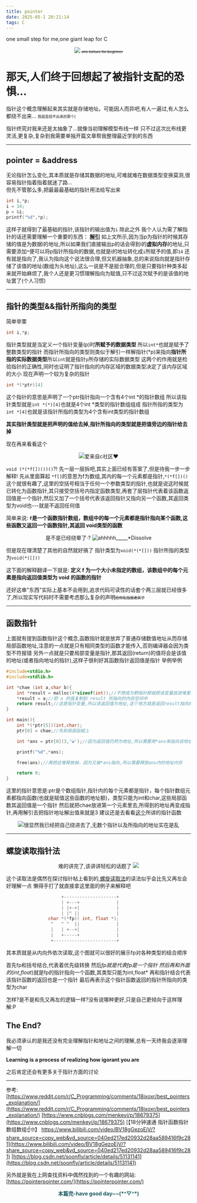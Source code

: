 ```yaml
---
title: pointer
date: 2025-05-1 20:21:14
tags: C
---
```

one small step for me,one giant leap for C 
<p align ="center">
    <img src ="point_address.png" style="max-width:100%; height:auto;">
    <font size="1"><del>one torture for beginner</del></font> </p align ="center">
<!--more-->

# 那天,人们终于回想起了被指针支配的恐惧...
指针这个概念理解起来其实就是存储地址。可能因人而异吧,有人一遍过,有人怎么都绕不出来...
<font size ="1">我就是绕不出来的那个(</font>

指针终究对我来还是太抽象了...就像当初理解模型布线一样
只不过这次比布线更灵活,更复杂,复杂到我需要单独开篇文章帮我整理最近学到的东西
***
## pointer = &address
无论指针怎么变化,其本质就是存储其数据的地址,可难就难在数据类型变换莫测,很容易指针指着指着就迷了路...  
但先不管那么多,把最最最基础的指针用法给写出来
``` c
int i,*p;
i = 14;
p = &i;
printf("%d",*p);
```
这样子就得到了最基础的指针,该指针的输出值为`i`
除此之外
我个人认为需了解指针的话还需要理解一个重要的东西： <b>[解引](https://www.cnblogs.com/haruyuki/p/15683592.html)</b> 
如上文所示,因为当p为指针的时候其存储的值是为数据i的地址,所以如果我们直接输出p的话会得到i的**虚拟内存**的地址,只需要添加`*`便可以将p指针所指向的数据,也就是i的地址转化成`i`所赋予的值,即`14`
还有就是指向了,我认为指向这个说法很合理,但又机器抽象,总的来说指向就是指针存储了该值的地址(数组为头地址),这么一说是不是挺合理的,但是只要指针种类多起来就开始麻烦了,我个人还是更习惯理解指向为赋值,只不过这次赋予的是该值的地址罢了(个人习惯)
***
## 指针的类型&&指针所指向的类型
简单举栗
```c
int i,*p;
```
指针类型就是当定义一个指针变量(p)时**所赋予的数据类型** 所以`int*`也就是赋予了整数类型的指针
而指针所指向的类型则类似于解引一样解指针(*p)来指向**指针所指的实际数据类型**所以`int`就是指针`p`所存储的实际数据类型
这两个的作用就是检验指针的正确性,同时也证明了指针指向的内存区域的数据类型决定了该内存区域的大小
现在声明一个较为复杂的指针 
```c
int *(*ptr)[4]   
```
这个指针的意思是声明了一个ptr指针指向一个含有4个int *的指针数组
所以该指针类型就是`int *(*)[4]`也就是4个int *类型的指针数组组成
指针所指的类型为`int *[4]`也就是该指针所指的类型为4个含有int类型的指针数组

<b>其实指针类型就是把声明的值给去掉,指针所指向的类型就是把值旁边的指针给去掉</b>

现在再来看看这个
<p align ="center">
    <img src ="complex_pointer.jpeg" alt ="爱来自c社区♥" style="max-width:100%; height:auto;">
</p>

`void (*(*f[])())()`?!
先一层一层拆吧,其实上面已经有答案了,但是待我一步一步解释!
先从里面算起 `*f[]`的意思为f为数组,其内的每一个元素都是指针,`*(*f[])()`这个就很有趣了,这里的空括号相当于任何一个参数类型的指针,也就是说这时候就已转化为函数指针,其只接受空括号内指定函数类型,再套了层指针代表着该函数返回值是一个指针,然后又加了一个括号代表该返回指针又指向另一个函数,其返回类型为void也---就是不返回任何值

简单来说:<b> `f`是一个函数指针数组，数组中的每一个元素都是指针指向某个函数,这些函数又返回一个函数指针,其返回 void类型的函数</b>

<p align ="center">
    是不是已经绕晕了·?
    <img src ="confuse_goofyahh.jpg" alt ="ahhhhh_____*Dissolve" style ="max-width:100%; height:auto;">
</p>

但是现在理清楚了其他的自然就好搞了
指针类型为`void(*(*[]))`
指针所指的类型为`void(*([]))`

这下面的解释翻译一下就是:
**定义 f 为一个大小未指定的数组，该数组中的每个元素是指向返回值类型为 void 的函数的指针**

还好这串"东西"实际上基本不会用到,追求代码可读性的话套个两三层就已经很多了,所以现实写代码时不需要考虑那么复杂的声明<font size ="1"><del>给你乱指就老实了</del></font>
***
## 函数指针
上面就有提到函数指针这个概念,函数指针就是放弃了普通存储数值地址从而存储局部函数地址,注意的一点就是只有相同类型的函数才能传入,否则编译器会因为类型不符报错
另外一点就是只要局部变量是指针,那其返回(return)的值将会是该值的地址(或者指向地址的指针),这样子很利好其函数指针返回值是指针
举例举例

```c
#include<stdio.h>
#include<stdlib.h>

int *chae (int a,char b){
    int *result = malloc(4*sizeof(int));//不想成为野指针那就把该变量放进堆里面!这行的意思就是创建一个4*sizeod(int)=4*4=16字节的堆内存来保存数据
    *result = a;//把 a 的值复制到 result 所指向的内存空间中
    return result;//这是指针变量,所以该返回值为地址,这个地方就是返回result指向的地址值
}

int main(){
    int *(*ptr[5])(int,char);
    ptr[0] = chae;//先和局部函赋上

    int *ans = ptr[0](3,'w');//因为返回值仍然为地址,所以需要用*ans来指向该地址

    printf("%d",*ans);

    free(ans);//再把这堆释放掉，因为又被*ans指向,所以需要释放ans内的地址内存

    return 0;
}
```
这里的指针意思是:ptr是个数组指针,指针内的每个元素都是指针，每个指针数组元素都指向函数(也就是赋值这些函数的地址额)，类型只能为int和char,这些局部函数其返回值是一个指针
然后就把chae放进第一个元素里去,所得到的地址再变成指针,再用解引去把指针地址解出值来就是3
建议还是去看看[这个](https://www.runoob.com/cprogramming/c-fun-pointer-callback.html)所讲的指针函数

<p align ="center">
    <img src ="it's_fine.jpg" alt ="很显然我已经把自己绕进去了,无数个指针以及所指向的地址实在是乱" style ="max-width:100%; height:auto;">
</p>

***
## 螺旋读取指针法

<p align ="center">
    难的讲完了,该讲讲轻松的话题了
    <img src ="readable.png" style ="max-width:90%; height:auto;">
</p>

这个读取法是偶然在探讨指针帖上看到的,[螺旋读取法](https://c-faq.com/decl/spiral.anderson.html)的读法似乎会比先又再左会好理解一点
懒得手打了就直接拿这里面的例子来解释吧
```c
                     +--------------------+
                     | +---+              |
                     | |+-+|              |
                     | |^ ||              |
                char *(*fp)( int, float *);
                 ^   ^ ^  ||              |
                 |   | +--+|              |
                 |   +-----+              |
                 +------------------------+

```
其本质就是从内向外依次读取,这个图就可以很好的展示fp对各种类型的结合顺序

首先fp和括号结合,代表着优先级转换
然后*fp就是代表fp是一个指针
然后再和外面的(int,float*)就是fp的指针指向一个函数,其类型只能为int,float*
再和指针结合代表该指针函数的返回也是一个指针
最后再表示这个指针函数返回的指针所指向的类型为char

怎样?是不是和先又再左的逻辑一样?没有说哪种更好,只是自己更倾向于这样理解:P
## The End?
我必须承认的是我还没有完全理解指针和地址之间的理解,总有一天终我会逐渐理解一切

<b>Learning is a process of realizing how igorant you are</b>

之后肯定还会有更多关于指针方面的讨论
***
参考:
[https://www.reddit.com/r/C_Programming/comments/18ixoxr/best_pointers_explanation/](https://www.reddit.com/r/C_Programming/comments/18ixoxr/best_pointers_explanation/)
[https://www.cnblogs.com/menkeyi/p/18679375](https://www.cnblogs.com/menkeyi/p/18679375)
[【18分钟速通 指针函数指针数组数组☝️🤓】 https://www.bilibili.com/video/BV18gGezoEjV/?share_source=copy_web&vd_source=040ed217ed20932d28aa589416f9c281](https://www.bilibili.com/video/BV18gGezoEjV/?share_source=copy_web&vd_source=040ed217ed20932d28aa589416f9c281)
[https://blog.csdn.net/soonfly/article/details/51131141](https://blog.csdn.net/soonfly/article/details/51131141)

另外就是我在上网查找资料中偶然找到的一个有趣的网站:
[https://pointerpointer.com/](https://pointerpointer.com/)


<center><font color="#185a61"><b>本篇完-have good day~~(*^▽^*)</b></font></center>

